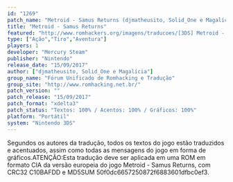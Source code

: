 ```yaml
---
id: "1269"
patch_name: "Metroid - Samus Returns (djmatheusito, Solid_One e Magalícia)"
title: "Metroid - Samus Returns"
featured: "http://www.romhackers.org/imagens/traducoes/[3DS] Metroid - Samus Returns - FUT - 1.jpg"
type: ["Ação","Tiro","Aventura"]
players: 1
developer: "Mercury Steam"
publisher: "Nintendo"
release_date: "15/09/2017"
author: ["djmatheusito, Solid_One e Magalícia"]
group_name: "Fórum Unificado de Romhacking e Tradução"
group_site: "http://www.romhacking.net.br/"
patch_version: ""
patch_release: "15/09/2017"
patch_format: "xdelta3"
patch_status: "Textos: 100% / Acentos: 100% / Gráficos: 100%"
platform: "Portátil"
system: "Nintendo 3DS"
---
```


Segundos os autores da tradução, todos os textos do jogo estão traduzidos e acentuados, assim como todas as mensagens do jogo em forma de gráficos.ATENÇÃO:Esta tradução deve ser aplicada em uma ROM em formato CIA da versão europeia do jogo Metroid - Samus Returns, com CRC32 C10BAFDD e MD5SUM 50f0dc6657250872f6883601dfbc0ef3.